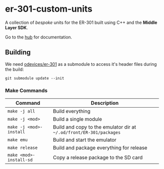 # er-301-custom-units

A collection of _bespoke_ units for the ER-301 built using C++ and the **Middle Layer SDK**.

Go to the [hub](https://er301-hub.netlify.app/) for documentation.

## Building

We need [odevices/er-301](https://github.com/odevices/er-301) as a submodule to access it's header files during the build:
```
git submodule update --init
```

### Make Commands


| Command | Description |
|----|----|
| `make -j all` | Build everything |
| `make -j <mod>` | Build a single module |
| `make -j <mod>-install` | Build and copy to the emulator dir at `~/.od/front/ER-301/packages` |
| `make emu` | Build and start the emulator |
| `make release` | Build and package everything for release |
| `make <mod>-install-sd` | Copy a release package to the SD card |
